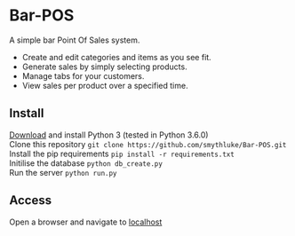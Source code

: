 # Bar-POS
A simple bar Point Of Sales system.
- Create and edit categories and items as you see fit.
- Generate sales by simply selecting products.
- Manage tabs for your customers.
- View sales per product over a specified time.

## Install
[Download](https://www.python.org/downloads/) and install Python 3 (tested in Python 3.6.0)  
Clone this repository `git clone https://github.com/smythluke/Bar-POS.git`  
Install the pip requirements `pip install -r requirements.txt`  
Initilise the database `python db_create.py`  
Run the server `python run.py`  

## Access
Open a browser and navigate to [localhost](http://localhost)
